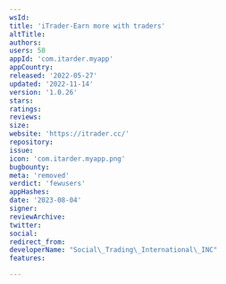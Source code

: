 ```yaml
---
wsId: 
title: 'iTrader-Earn more with traders'
altTitle: 
authors: 
users: 50
appId: 'com.itarder.myapp'
appCountry: 
released: '2022-05-27'
updated: '2022-11-14'
version: '1.0.26'
stars: 
ratings: 
reviews: 
size: 
website: 'https://itrader.cc/'
repository: 
issue: 
icon: 'com.itarder.myapp.png'
bugbounty: 
meta: 'removed'
verdict: 'fewusers'
appHashes: 
date: '2023-08-04'
signer: 
reviewArchive: 
twitter: 
social: 
redirect_from: 
developerName: "Social\_Trading\_International\_INC"
features: 

---
```


